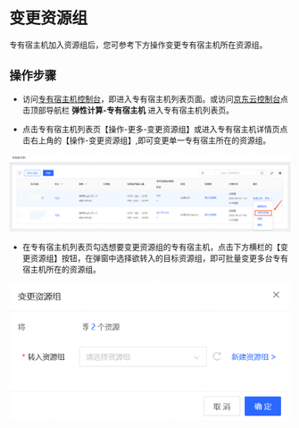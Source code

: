# 变更资源组

专有宿主机加入资源组后，您可参考下方操作变更专有宿主机所在资源组。

## 操作步骤


- 访问[专有宿主机控制台](https://cns-console.jdcloud.com/host/dedicatedHost/list)，即进入专有宿主机列表页面。或访问[京东云控制台](https://console.jdcloud.com)点击顶部导航栏 **弹性计算-专有宿主机** 进入专有宿主机列表页。

- 点击专有宿主机列表页【操作-更多-变更资源组】或进入专有宿主机详情页点击右上角的【操作-变更资源组】,即可变更单一专有宿主所在的资源组。

![](../../../../../image/dh/dh-rg-change.png)

- 在专有宿主机列表页勾选想要变更资源组的专有宿主机，点击下方横栏的【变更资源组】按钮，在弹窗中选择欲转入的目标资源组，即可批量变更多台专有宿主机所在的资源组。

![](../../../../../image/dh/dh-rg-change02.png)





